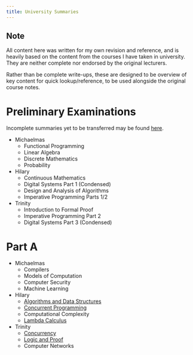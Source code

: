 ```yaml
---
title: University Summaries
---
```


<h2>Note</h2>

All content here was written for my own revision and reference, and is heavily
based on the content from the courses I have taken in university. They are
neither complete nor endorsed by the original lecturers.

Rather than be complete write-ups, these are designed to be overview of key
content for quick lookup/reference, to be used alongside the original course
notes.

# Preliminary Examinations

Incomplete summaries yet to be transferred may be found
[here](https://chuahou.dev/knowledge/uni/index.html).

* Michaelmas
	* Functional Programming
	* Linear Algebra
	* Discrete Mathematics
	* Probability
* Hilary
	* Continuous Mathematics
	* Digital Systems Part 1 (Condensed)
	* Design and Analysis of Algorithms
	* Imperative Programming Parts 1/2
* Trinity
	* Introduction to Formal Proof
	* Imperative Programming Part 2
	* Digital Systems Part 3 (Condensed)

# Part A

* Michaelmas
	* Compilers
	* Models of Computation
	* Computer Security
	* Machine Learning
* Hilary
	* [Algorithms and Data Structures](ads/index.md)
	* [Concurrent Programming](cp/index.md)
	* Computational Complexity
	* [Lambda Calculus](lc/index.md)
* Trinity
	* [Concurrency](ucs/index.md)
	* [Logic and Proof](logic/index.md)
	* Computer Networks
